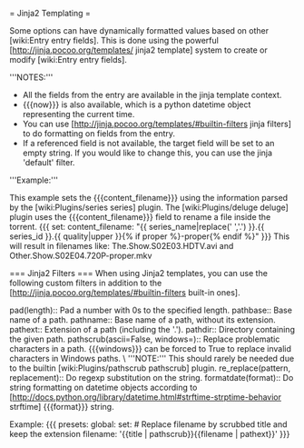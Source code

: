 = Jinja2 Templating =

Some options can have dynamically formatted values based on other [wiki:Entry entry fields]. This is done using the powerful [http://jinja.pocoo.org/templates/ jinja2 template] system to create or modify [wiki:Entry entry fields].

'''NOTES:'''
 - All the fields from the entry are available in the jinja template context.
 - {{{now}}} is also available, which is a python datetime object representing the current time.
 - You can use [http://jinja.pocoo.org/templates/#builtin-filters jinja filters] to do formatting on fields from the entry.
 - If a referenced field is not available, the target field will be set to an empty string. If you would like to change this, you can use the jinja 'default' filter.

'''Example:'''

This example sets the {{{content_filename}}} using the information parsed by the [wiki:Plugins/series series] plugin. The [wiki:Plugins/deluge deluge] plugin uses the {{{content_filename}}} field to rename a file inside the torrent.
{{{
set:
  content_filename: "{{ series_name|replace(' ','.') }}.{{ series_id }}.{{ quality|upper }}{% if proper %}-proper{% endif %}"
}}}
This will result in filenames like: The.Show.S02E03.HDTV.avi and Other.Show.S02E04.720P-proper.mkv


=== Jinja2 Filters ===
When using Jinja2 templates, you can use the following custom filters in addition to the [http://jinja.pocoo.org/templates/#builtin-filters built-in ones].

 pad(length):: Pad a number with 0s to the specified length.
 pathbase:: Base name of a path.
 pathname:: Base name of a path, without its extension.
 pathext:: Extension of a path (including the '.').
 pathdir:: Directory containing the given path.
 pathscrub(ascii=False, windows=<currentos>):: Replace problematic characters in a path. {{{windows}}} can be forced to True to replace invalid characters in Windows paths. \\ '''NOTE:''' This should rarely be needed due to the builtin [wiki:Plugins/pathscrub pathscrub] plugin.
 re_replace(pattern, replacement):: Do regexp substitution on the string.
 formatdate(format):: Do string formatting on datetime objects according to [http://docs.python.org/library/datetime.html#strftime-strptime-behavior strftime] {{{format}}} string.

Example:
{{{
presets:
  global:
    set:
      # Replace filename by scrubbed title and keep the extension
      filename: '{{title | pathscrub}}{{filename | pathext}}'
}}}